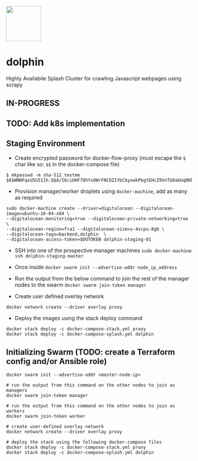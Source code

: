 <img src="http://orig03.deviantart.net/98f7/f/2015/217/3/d/bri_dee_by_kopica-d94efwh.png" height="95">

# dolphin
Highly Availabile Splash Cluster for crawling Javascript webpages using scrapy

## IN-PROGRESS

## TODO: Add k8s implementation

## Staging Environment

- Create encrypted password for docker-flow-proxy (must escape the `$` char like so: `$$` in the docker-compose file)

```
$ mkpasswd -m sha-512 testme
$6$WNNFqxU5G511h.Q$A/I6ciUHF7OhYvOWrFNCDZ1YbCbyxwkPbgtEHcZ9VnTG0abUq0Kbyn0VrLoQm8hLFB991ZVs254KnQnumJEQ50
```

- Provision manager/worker droplets using `docker-machine`, add as many as required

```
sudo docker-machine create --driver=digitalocean --digitalocean-image=ubuntu-16-04-x64 \
--digitalocean-monitoring=true --digitalocean-private-networking=true \
--digitalocean-region=fra1 --digitalocean-size=s-4vcpu-8gb \
--digitalocean-tags=backend,dolphin  \
--digitalocean-access-token=$DOTOKEN dolphin-staging-01
```

- SSH into one of the prospective manager machines
`sudo docker-machine ssh dolphin-staging-master`

- Once inside
`docker swarm init --advertise-addr node_ip_address`

- Run the output from the below command to join the rest of the manager nodes to the swarm
`docker swarm join-token manager`

- Create user defined overlay network
```
docker network create --driver overlay proxy
```

- Deploy the images using the stack deploy command
```
docker stack deploy -c docker-compose-stack.yml proxy
docker stack deploy -c docker-compose-splash.yml dolphin
```

## Initializing Swarm (TODO: create a Terraform config and/or Ansible role)

```
docker swarm init --advertise-addr <master-node-ip>

# run the output from this command on the other nodes to join as managers
docker swarm join-token manager

# run the output from this command on the other nodes to join as workers
docker swarm join-token worker

# create user-defined overlay network
docker network create --driver overlay proxy

# deploy the stack using the following docker-compose files
docker stack deploy -c docker-compose-stack.yml proxy
docker stack deploy -c docker-compose-splash.yml dolphin
```
